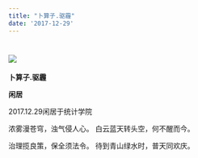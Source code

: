 ```yaml
---
title: "卜算子.驱霾"
date: '2017-12-29'
---
```

  #  ![](/images/heshui.jpg)
  
  **卜算子.驱霾**
  
  **闲居**

  2017.12.29闲居于统计学院
 
浓雾漫苍穹，浊气侵人心。
白云蓝天转头空，何不醒而今。 


治理揽良策，保全须法令。
待到青山绿水时，普天同欢庆。
